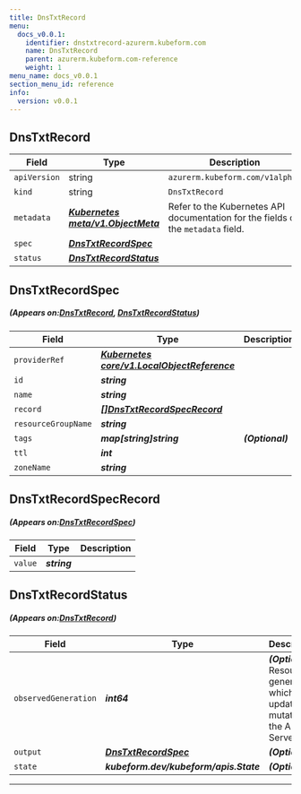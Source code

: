 ```yaml
---
title: DnsTxtRecord
menu:
  docs_v0.0.1:
    identifier: dnstxtrecord-azurerm.kubeform.com
    name: DnsTxtRecord
    parent: azurerm.kubeform.com-reference
    weight: 1
menu_name: docs_v0.0.1
section_menu_id: reference
info:
  version: v0.0.1
---
```


## DnsTxtRecord
| Field | Type | Description |
| ------ | ----- | ----------- |
| `apiVersion` | string | `azurerm.kubeform.com/v1alpha1` |
|    `kind` | string | `DnsTxtRecord` |
| `metadata` | ***[Kubernetes meta/v1.ObjectMeta](https://kubernetes.io/docs/reference/generated/kubernetes-api/v1.13/#objectmeta-v1-meta)***|Refer to the Kubernetes API documentation for the fields of the `metadata` field.|
| `spec` | ***[DnsTxtRecordSpec](#DnsTxtRecordSpec)***||
| `status` | ***[DnsTxtRecordStatus](#DnsTxtRecordStatus)***||
## DnsTxtRecordSpec
##### (Appears on:[DnsTxtRecord](#DnsTxtRecord), [DnsTxtRecordStatus](#DnsTxtRecordStatus))
| Field | Type | Description |
| ------ | ----- | ----------- |
| `providerRef` | ***[Kubernetes core/v1.LocalObjectReference](https://kubernetes.io/docs/reference/generated/kubernetes-api/v1.13/#localobjectreference-v1-core)***||
| `id` | ***string***||
| `name` | ***string***||
| `record` | ***[[]DnsTxtRecordSpecRecord](#DnsTxtRecordSpecRecord)***||
| `resourceGroupName` | ***string***||
| `tags` | ***map[string]string***| ***(Optional)*** |
| `ttl` | ***int***||
| `zoneName` | ***string***||
## DnsTxtRecordSpecRecord
##### (Appears on:[DnsTxtRecordSpec](#DnsTxtRecordSpec))
| Field | Type | Description |
| ------ | ----- | ----------- |
| `value` | ***string***||
## DnsTxtRecordStatus
##### (Appears on:[DnsTxtRecord](#DnsTxtRecord))
| Field | Type | Description |
| ------ | ----- | ----------- |
| `observedGeneration` | ***int64***| ***(Optional)*** Resource generation, which is updated on mutation by the API Server.|
| `output` | ***[DnsTxtRecordSpec](#DnsTxtRecordSpec)***| ***(Optional)*** |
| `state` | ***kubeform.dev/kubeform/apis.State***| ***(Optional)*** |
---
